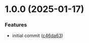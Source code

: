 # 1.0.0 (2025-01-17)


### Features

* initial commit ([c46da63](https://github.com/itunified-io/OEMNotifications/commit/c46da636659630e3fbe3d83f8b0ac1bb5e597326))
